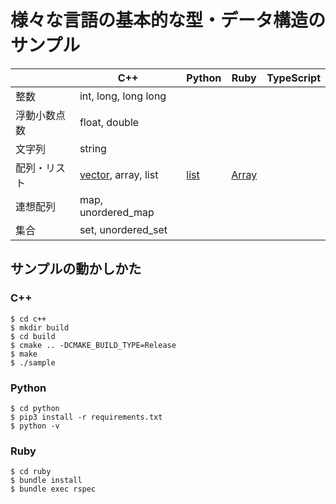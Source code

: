 # 様々な言語の基本的な型・データ構造のサンプル

||C++|Python|Ruby|TypeScript|
|-|-|-|-|-|
|整数|int, long, long long||||
|浮動小数点数|float, double||||
|文字列|string||||
|配列・リスト|[vector](c++/vector.cpp), array, list|[list](python/test_list.py)|[Array](ruby/spec/array_spec.rb)||
|連想配列|map, unordered_map||||
|集合|set, unordered_set||||

## サンプルの動かしかた

### C++

```
$ cd c++
$ mkdir build
$ cd build
$ cmake .. -DCMAKE_BUILD_TYPE=Release
$ make
$ ./sample
```

### Python

```
$ cd python
$ pip3 install -r requirements.txt 
$ python -v
```

### Ruby

```
$ cd ruby
$ bundle install
$ bundle exec rspec
```
